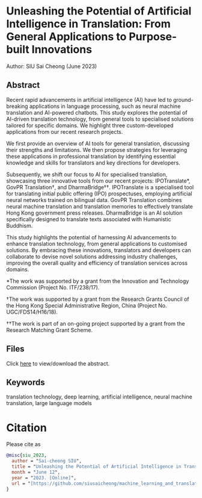 # Unleashing the Potential of Artificial Intelligence in Translation: From General Applications to Purpose-built Innovations

Author: SIU Sai Cheong (June 2023)

## Abstract
Recent rapid advancements in artificial intelligence (AI) have led to ground-breaking applications in language processing, such as neural machine translation and AI-powered chatbots. This study explores the potential of AI-driven translation technology, from general tools to specialised solutions tailored for specific domains. We highlight three custom-developed applications from our recent research projects.

We first provide an overview of AI tools for general translation, discussing their strengths and limitations. We then propose strategies for leveraging these applications in professional translation by identifying essential knowledge and skills for translators and key directions for developers.

Subsequently, we shift our focus to AI for specialised translation, showcasing three innovative tools from our recent projects: IPOTranslate*, GovPR Translation†, and DharmaBridge††. IPOTranslate is a specialised tool for translating initial public offering (IPO) prospectuses, employing artificial neural networks trained on bilingual data. GovPR Translation combines neural machine translation and translation memories to effectively translate Hong Kong government press releases. DharmaBridge is an AI solution specifically designed to translate texts associated with Humanistic Buddhism.

This study highlights the potential of harnessing AI advancements to enhance translation technology, from general applications to customised solutions. By embracing these innovations, translators and developers can collaborate to devise novel solutions addressing industry challenges, improving the overall quality and efficiency of translation services across domains.

*The work was supported by a grant from the Innovation and Technology Commission (Project No. ITF/238/17).

†The work was supported by a grant from the Research Grants Council of the Hong Kong Special Administrative Region, China (Project No. UGC/FDS14/H16/18).

††The work is part of an on-going project supported by a grant from the Research Matching Grant Scheme.

## Files
Click [here](https://github.com/siusaicheong/Unleashing-the-Potential-of-Artificial-Intelligence-in-Translation/blob/main/Unleashing%20the%20Potential%20of%20Artificial%20Intelligence%20in%20Translation.pdf) to view/download the abstract.

## Keywords
translation technology, deep learning, artificial intelligence, neural machine translation, large language models

# Citation

Please cite as
``` bibtex
@misc{siu_2023,
  author = "Sai-cheong SIU",
  title = "Unleashing the Potential of Artificial Intelligence in Translation: From General Applications to Purpose-built Innovation",
  month = "June 12",
  year = "2023. [Online]",
  url = "[https://github.com/siusaicheong/machine_learning_and_translation_technology](https://github.com/siusaicheong/Unleashing-the-Potential-of-Artificial-Intelligence-in-Translation)"
}
```

